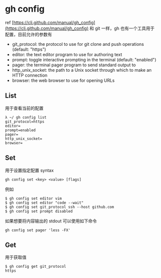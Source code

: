 # gh config

ref
[https://cli.github.com/manual/gh_config](https://cli.github.com/manual/gh_config)
和 git 一样，gh 也有一个工具用于配置，目前允许的参数有

- git_protocol: the protocol to use for git clone and push operations (default: "https")
- editor: the text editor program to use for authoring text
- prompt: toggle interactive prompting in the terminal (default: "enabled")
- pager: the terminal pager program to send standard output to
- http_unix_socket: the path to a Unix socket through which to make an HTTP connection
- browser: the web browser to use for opening URLs
## List
用于查看当前的配置
```
λ ~/ gh config list
git_protocol=https
editor=
prompt=enabled
pager=
http_unix_socket=
browser=
```
## Set
用于设置指定配置
syntax
```
gh config set <key> <value> [flags]
```
例如
```
$ gh config set editor vim
$ gh config set editor "code --wait"
$ gh config set git_protocol ssh --host github.com
$ gh config set prompt disabled
```
如果想要将内容输出的 stdout 可以使用如下命令

```
gh config set pager 'less -FX'
```

## Get

用于获取值
```
$ gh config get git_protocol
https
```
